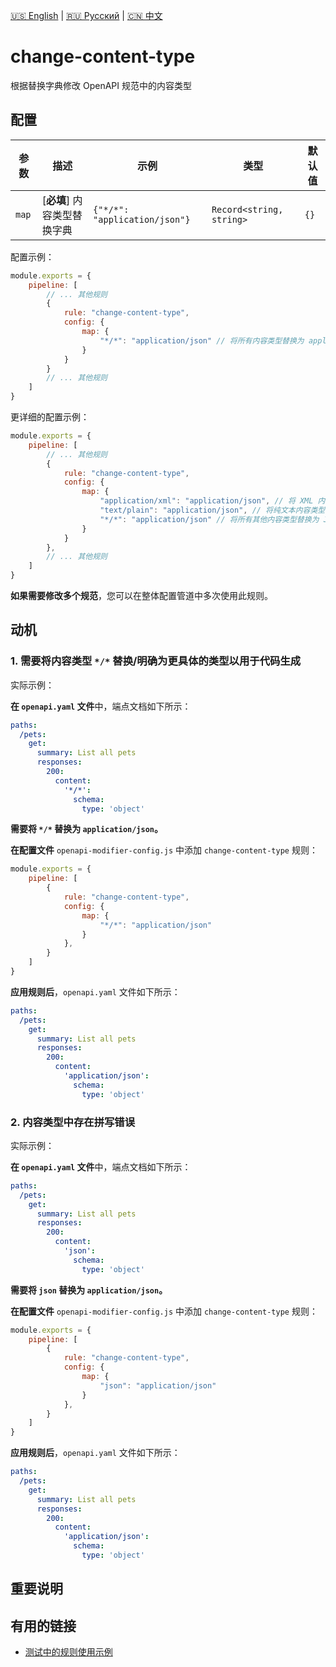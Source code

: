 [🇺🇸 English](./README.md) | [🇷🇺 Русский](./README-ru.md)  | [🇨🇳 中文](./README-zh.md)

# change-content-type

根据替换字典修改 OpenAPI 规范中的内容类型



## 配置

| 参数 | 描述                          | 示例                     | 类型              | 默认值 |
|----------|-----------------------------------|----------------------------|------------------------|-----------|
| `map`    | [**必填**] 内容类型替换字典 | `{"*/*": "application/json"}` | `Record<string, string>` | `{}`        |

配置示例：

```js
module.exports = {
    pipeline: [
        // ... 其他规则
        {
            rule: "change-content-type",
            config: {
                map: {
                    "*/*": "application/json" // 将所有内容类型替换为 application/json
                }
            }
        }
        // ... 其他规则
    ]
}
```

更详细的配置示例：

```js
module.exports = {
    pipeline: [
        // ... 其他规则
        {
            rule: "change-content-type",
            config: {
                map: {
                    "application/xml": "application/json", // 将 XML 内容类型替换为 JSON
                    "text/plain": "application/json", // 将纯文本内容类型替换为 JSON
                    "*/*": "application/json" // 将所有其他内容类型替换为 JSON
                }
            }
        },
        // ... 其他规则
    ]
}
```

**如果需要修改多个规范**，您可以在整体配置管道中多次使用此规则。

## 动机

<a name="custom_anchor_motivation_1"></a>
### 1. 需要将内容类型 `*/*` 替换/明确为更具体的类型以用于代码生成

实际示例：

**在 `openapi.yaml` 文件**中，端点文档如下所示：

```yaml
paths:
  /pets:
    get:
      summary: List all pets
      responses:
        200:
          content:
            '*/*':
              schema:
                type: 'object'
```
**需要将 `*/*` 替换为 `application/json`。**

**在配置文件** `openapi-modifier-config.js` 中添加 `change-content-type` 规则：

```js
module.exports = {
    pipeline: [
        {
            rule: "change-content-type",
            config: {
                map: {
                    "*/*": "application/json"
                }
            },
        }
    ]
}
```

**应用规则后**，`openapi.yaml` 文件如下所示：

```yaml
paths:
  /pets:
    get:
      summary: List all pets
      responses:
        200:
          content:
            'application/json':
              schema:
                type: 'object'
```

<a name="custom_anchor_motivation_2"></a>
### 2. 内容类型中存在拼写错误

实际示例：

**在 `openapi.yaml` 文件**中，端点文档如下所示：

```yaml
paths:
  /pets:
    get:
      summary: List all pets
      responses:
        200:
          content:
            'json':
              schema:
                type: 'object'
```
**需要将 `json` 替换为 `application/json`。**

**在配置文件** `openapi-modifier-config.js` 中添加 `change-content-type` 规则：

```js
module.exports = {
    pipeline: [
        {
            rule: "change-content-type",
            config: {
                map: {
                    "json": "application/json"
                }
            },
        }
    ]
}
```

**应用规则后**，`openapi.yaml` 文件如下所示：

```yaml
paths:
  /pets:
    get:
      summary: List all pets
      responses:
        200:
          content:
            'application/json':
              schema:
                type: 'object'
```

## 重要说明



## 有用的链接

- [测试中的规则使用示例](./index.test.ts)  
 